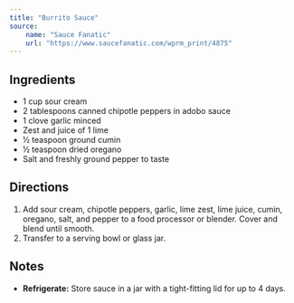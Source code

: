 ```yaml
---
title: "Burrito Sauce"
source:
    name: "Sauce Fanatic"
    url: "https://www.saucefanatic.com/wprm_print/4875"
---
```


## Ingredients

-   1 cup sour cream
-   2 tablespoons canned chipotle peppers in adobo sauce
-   1 clove garlic minced
-   Zest and juice of 1 lime
-   ½ teaspoon ground cumin
-   ½ teaspoon dried oregano
-   Salt and freshly ground pepper to taste

## Directions

1. Add sour cream, chipotle peppers, garlic, lime zest, lime juice, cumin, oregano, salt, and pepper to a food processor or blender. Cover and blend until smooth.
1. Transfer to a serving bowl or glass jar.

## Notes

-   **Refrigerate:** Store sauce in a jar with a tight-fitting lid for up to 4 days.
